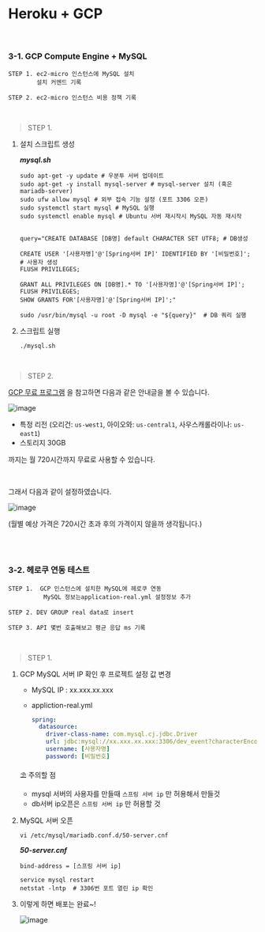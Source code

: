 # Heroku + GCP

<br />

### 3-1. GCP Compute Engine + MySQL

```
STEP 1. ec2-micro 인스턴스에 MySQL 설치
        설치 커멘드 기록

STEP 2. ec2-micro 인스턴스 비용 정책 기록
```

<br />

> STEP 1.

1. 설치 스크립트 생성

   ***mysql.sh***

   ```shell
   sudo apt-get -y update # 우분투 서버 업데이트
   sudo apt-get -y install mysql-server # mysql-server 설치 (혹은 mariadb-server)
   sudo ufw allow mysql # 외부 접속 기능 설정 (포트 3306 오픈)
   sudo systemctl start mysql # MySQL 실행
   sudo systemctl enable mysql # Ubuntu 서버 재시작시 MySQL 자동 재시작
   
   
   query="CREATE DATABASE [DB명] default CHARACTER SET UTF8; # DB생성
   
   CREATE USER '[사용자명]'@'[Spring서버 IP]' IDENTIFIED BY '[비밀번호]'; # 사용자 생성
   FLUSH PRIVILEGES;
   
   GRANT ALL PRIVILEGES ON [DB명].* TO '[사용자명]'@'[Spring서버 IP]';
   FLUSH PRIVILEGES;
   SHOW GRANTS FOR'[사용자명]'@'[Spring서버 IP]';"
   
   sudo /usr/bin/mysql -u root -D mysql -e "${query}"  # DB 쿼리 실행
   ```

2. 스크립트 실행

   ```shell
   ./mysql.sh
   ```

<br />



> STEP 2.

<a href="https://cloud.google.com/free/docs/gcp-free-tier?hl=ko&_ga=2.142668413.-979674017.1638945935#free-tier-usage-limits" target="_blank">GCP 무료 프로그램</a> 을 참고하면 다음과 같은 안내글을 볼 수 있습니다.



![image](https://user-images.githubusercontent.com/42775225/145178387-676668c5-7c7d-409e-bca5-6ff699d670d5.png)

- 특정 리전 (오리건: `us-west1`, 아이오와: `us-central1`, 사우스캐롤라이나: `us-east1`)
- 스토리지 30GB

까지는 월 720시간까지 무료로 사용할 수 있습니다.

<br />

그래서 다음과 같이 설정하였습니다.

![image](https://user-images.githubusercontent.com/42775225/145178421-0dbd7bb6-57e3-411c-9e4f-148548641e68.png)



(월별 예상 가격은 720시간 초과 후의 가격이지 않을까 생각됩니다.)



<br />
<br />

### 3-2. 헤로쿠 연동 테스트

```text
STEP 1.  GCP 인스턴스에 설치한 MySQL에 헤로쿠 연동
          MySQL 정보는application-real.yml 설정정보 추가

STEP 2. DEV GROUP real data로 insert

STEP 3. API 몇번 호출해보고 평균 응답 ms 기록
```

<br />

> STEP 1.

1. GCP MySQL 서버 IP 확인 후 프로젝트 설정 값 변경

   - MySQL IP : xx.xxx.xx.xxx

   - appliction-real.yml

     ```yaml
     spring:
       datasource:
         driver-class-name: com.mysql.cj.jdbc.Driver
         url: jdbc:mysql://xx.xxx.xx.xxx:3306/dev_event?characterEncoding=UTF-8&serverTimezone=UTC
         username: [사용자명]
         password: [비밀번호]
     ```

   ⛱ 주의할 점

   - mysql 서버의 사용자를 만들때 `스프링 서버 ip` 만 허용해서 만들것
   - db서버 ip오픈은 `스프링 서버 ip` 만 허용할 것



2. MySQL 서버 오픈

   ```shell
   vi /etc/mysql/mariadb.conf.d/50-server.cnf
   ```

   ***50-server.cnf***

   ```
   bind-address = [스프링 서버 ip]
   ```

   ```shell
   service mysql restart
   netstat -lntp  # 3306번 포트 열린 ip 확인  
   ```

   

3. 이렇게 하면 배포는 완료~!

   ![image](https://user-images.githubusercontent.com/42775225/145210435-d7a2bfec-24b0-4dd5-8810-8cb04653e2fc.png)

